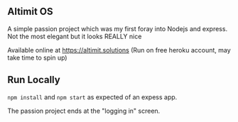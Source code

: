 ## Altimit OS

A simple passion project which was my first foray into Nodejs and express. Not the most elegant but it looks REALLY nice

Available online at https://altimit.solutions (Run on free heroku account, may take time to spin up) 

## Run Locally

```npm install``` and ```npm start``` as expected of an expess app.

The passion project ends at the "logging in" screen.
